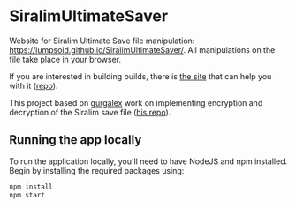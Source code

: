 # SiralimUltimateSaver
Website for Siralim Ultimate Save file manipulation:
https://lumpsoid.github.io/SiralimUltimateSaver/. All manipulations on the file take place in your browser.

If you are interested in building builds, there is [the site](https://berated-bert.github.io/siralim-planner/) that can help you with it ([repo](https://github.com/berated-bert/siralim-planner)).

This project based on [gurgalex](https://github.com/gurgalex) work on implementing encryption and decryption of the Siralim save file ([his repo]( https://github.com/gurgalex/SiralimUltimateSaver)).

## Running the app locally

To run the application locally, you'll need to have NodeJS and npm installed. Begin by installing the required packages using:
```sh
npm install
npm start
```
